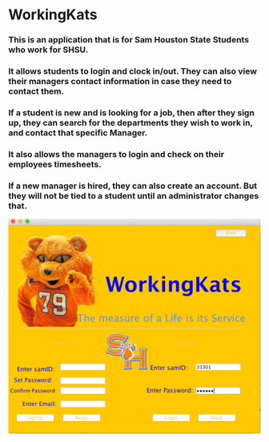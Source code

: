 # WorkingKats

### This is an application that is for Sam Houston State Students who work for SHSU. 
### It allows students to login and clock in/out. They can also view their managers contact information in case they need to contact them. 
### If a student is new and is looking for a job, then after they sign up, they can search for the departments they wish to work in, and contact that specific Manager.

### It also allows the managers to login and check on their employees timesheets. 
### If a new manager is hired, they can also create an account. But they will not be tied to a student until an administrator changes that.


![alt text](https://github.com/azamzow/Online-TImeSheet-Application/blob/master/login.png)
